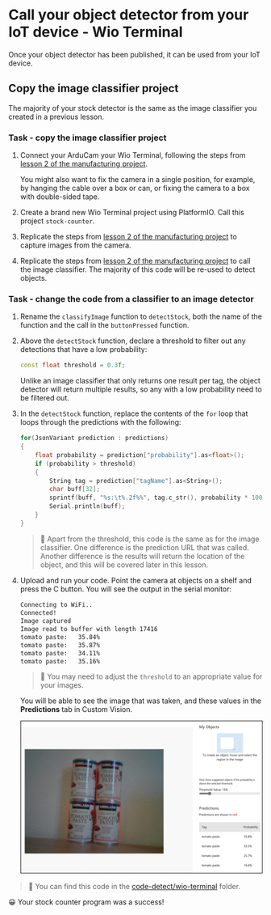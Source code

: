 # Call your object detector from your IoT device - Wio Terminal

Once your object detector has been published, it can be used from your IoT device.

## Copy the image classifier project

The majority of your stock detector is the same as the image classifier you created in a previous lesson.

### Task - copy the image classifier project

1. Connect your ArduCam your Wio Terminal, following the steps from [lesson 2 of the manufacturing project](../../../4-manufacturing/lessons/2-check-fruit-from-device/wio-terminal-camera.md#task---connect-the-camera).

    You might also want to fix the camera in a single position, for example, by hanging the cable over a box or can, or fixing the camera to a box with double-sided tape.

1. Create a brand new Wio Terminal project using PlatformIO. Call this project `stock-counter`.

1. Replicate the steps from [lesson 2 of the manufacturing project](../../../4-manufacturing/lessons/2-check-fruit-from-device/README.md#task---capture-an-image-using-an-iot-device) to capture images from the camera.

1. Replicate the steps from [lesson 2 of the manufacturing project](../../../4-manufacturing/lessons/2-check-fruit-from-device/README.md#task---classify-images-from-your-iot-device) to call the image classifier. The majority of this code will be re-used to detect objects.

### Task - change the code from a classifier to an image detector

1. Rename the `classifyImage` function to `detectStock`, both the name of the function and the call in the `buttonPressed` function.

1. Above the `detectStock` function, declare a threshold to filter out any detections that have a low probability:

    ```cpp
    const float threshold = 0.3f;
    ```

    Unlike an image classifier that only returns one result per tag, the object detector will return multiple results, so any with a low probability need to be filtered out.

1. In the `detectStock` function, replace the contents of the `for` loop that loops through the predictions with the following:

    ```cpp
    for(JsonVariant prediction : predictions)
    {
        float probability = prediction["probability"].as<float>();
        if (probability > threshold)
        {
            String tag = prediction["tagName"].as<String>();
            char buff[32];
            sprintf(buff, "%s:\t%.2f%%", tag.c_str(), probability * 100.0);
            Serial.println(buff);
        }
    }
    ```

    > 💁 Apart from the threshold, this code is the same as for the image classifier. One difference is the prediction URL that was called. Another difference is the results will return the location of the object, and this will be covered later in this lesson.

1. Upload and run your code. Point the camera at objects on a shelf and press the C button. You will see the output in the serial monitor:

    ```output
    Connecting to WiFi..
    Connected!
    Image captured
    Image read to buffer with length 17416
    tomato paste:   35.84%
    tomato paste:   35.87%
    tomato paste:   34.11%
    tomato paste:   35.16%
    ```

    > 💁 You may need to adjust the `threshold` to an appropriate value for your images.

    You will be able to see the image that was taken, and these values in the **Predictions** tab in Custom Vision.

    ![4 cans of tomato paste on a shelf with predictions for the 4 detections of 35.8%, 33.5%, 25.7% and 16.6%](../../../images/custom-vision-stock-prediction.png)

> 💁 You can find this code in the [code-detect/wio-terminal](code-detect/wio-terminal) folder.

😀 Your stock counter program was a success!
